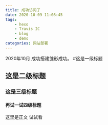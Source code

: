 ```yaml
---
title: 成功访问了
date: 2020-10-09 11:08:45
tags: 
    - hexo 
    - Travis IC
    - blog
    - demo
categories: 网站部署
---
```

2020年10月
成功搭建雏形成功。
#这是一级标题
## 这是二级标题
### 这是三级标题 
#### 再试一试四级标题
这里是正文
试试看